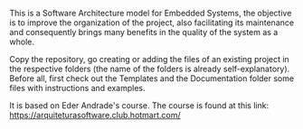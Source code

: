 This is a Software Architecture model for Embedded Systems, the objective is to improve the organization of the project, also facilitating its maintenance and consequently brings many benefits in the quality of the system as a whole.

Copy the repository, go creating or adding the files of an existing project in the respective folders (the name of the folders is already self-explanatory). Before all, first check out the Templates and the Documentation folder some files with instructions and examples.

It is based on Eder Andrade's course. The course is found at this link: https://arquiteturasoftware.club.hotmart.com/